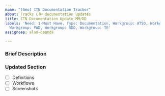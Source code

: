 ```yaml
---
name: "[Geo] CTN Documentation Tracker"
about: Tracks CTN documentation updates
title: CTN Documentation Update MM/DD
labels: 'Need: 1-Must Have, Type: Documentation, Workgroup: ATSD, Workgroup: DTS,
  Workgroup: PWD, Workgroup: SDD, Workgroup: TE'
assignees: alan-deanda

---
```


### Brief Description

### Updated Section

- [ ] Definitions
- [ ] Workflows
- [ ] Screenshots
